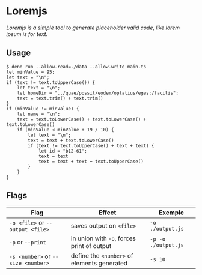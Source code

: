 # Loremjs

*Loremjs is a simple tool to generate placeholder valid code, like lorem ipsum is for text.*

## Usage

```
$ deno run --allow-read=./data --allow-write main.ts
let minValue = 95;
let text = "\n";
if (text != text.toUpperCase()) {
	let text = "\n";
	let homeDir = "../quae/possit/eodem/optatius/eges:/facilis";
	text = text.trim() + text.trim()
}
if (minValue != minValue) {
	let name = "\n";
	text = text.toLowerCase() + text.toLowerCase() + text.toLowerCase()
	if (minValue < minValue + 19 / 10) {
		let text = "\n";
		text = text + text.toLowerCase()
		if (text != text.toUpperCase() + text + text) {
			let id = "b12-61";
			text = text
			text = text + text + text.toUpperCase()
		}
	}
}
```

## Flags

| Flag | Effect | Exemple
|----|---|----|
| `-o <file>` or `--output <file>` | saves output on `<file>` | `-o ./output.js`|
| `-p` or `--print` | in union with `-o`, forces print of output | `-p -o ./output.js` |
| `-s <number>` or `--size <number>` | define the `<number>` of elements generated | `-s 10`
